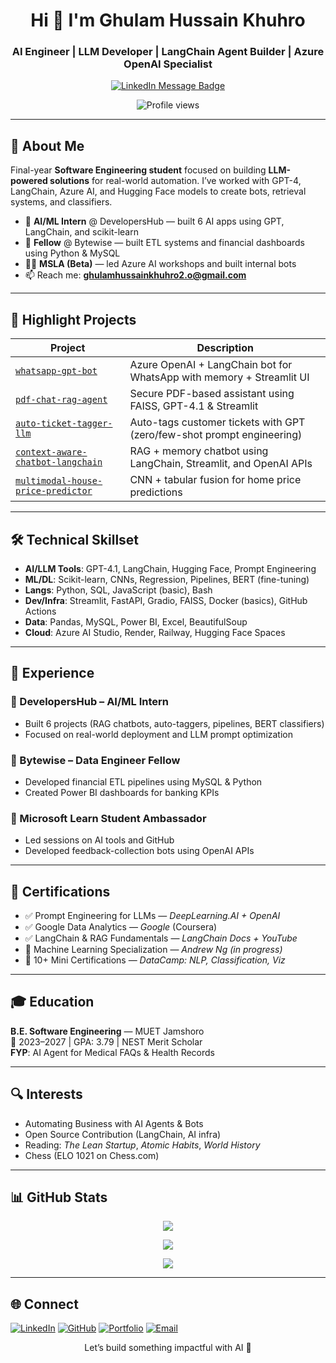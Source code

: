 <!-- 🎯 AI Engineer GitHub Profile README (Simple, Focused, Impactful) -->

<h1 align="center">Hi 👋 I'm Ghulam Hussain Khuhro</h1>
<h3 align="center">AI Engineer | LLM Developer | LangChain Agent Builder | Azure OpenAI Specialist</h3>


<p align="center">
  <a href="https://www.linkedin.com/in/ghulamhussainkhuhro/" target="_blank" rel="noopener noreferrer">
    <img src="https://img.shields.io/badge/Message%20Me%20on-LinkedIn-blue?style=for-the-badge&logo=linkedin&logoColor=white" alt="LinkedIn Message Badge"/>
  </a>
</p>



<p align="center">
  <img src="https://komarev.com/ghpvc/?username=ghulamhussainkhuhro&label=Profile%20Views&color=0e75b6&style=flat-square" alt="Profile views"/>
</p>

---

## 🧠 About Me

Final-year **Software Engineering student** focused on building **LLM-powered solutions** for real-world automation. I’ve worked with GPT-4, LangChain, Azure AI, and Hugging Face models to create bots, retrieval systems, and classifiers.

- 💼 **AI/ML Intern** @ DevelopersHub — built 6 AI apps using GPT, LangChain, and scikit-learn
- 🧪 **Fellow** @ Bytewise — built ETL systems and financial dashboards using Python & MySQL
- 🧑‍🏫 **MSLA (Beta)** — led Azure AI workshops and built internal bots
- 📫 Reach me: **ghulamhussainkhuhro2.o@gmail.com**

---

## 🚀 Highlight Projects

| Project | Description |
|--------|-------------|
| [`whatsapp-gpt-bot`](https://github.com/ghulamhussainkhuhro/whatsapp-gpt-bot) | Azure OpenAI + LangChain bot for WhatsApp with memory + Streamlit UI |
| [`pdf-chat-rag-agent`](https://github.com/ghulamhussainkhuhro/pdf-chat-rag-agent) | Secure PDF-based assistant using FAISS, GPT-4.1 & Streamlit |
| [`auto-ticket-tagger-llm`](https://github.com/ghulamhussainkhuhro/auto-ticket-tagger-llm) | Auto-tags customer tickets with GPT (zero/few-shot prompt engineering) |
| [`context-aware-chatbot-langchain`](https://github.com/ghulamhussainkhuhro/context-aware-chatbot-langchain) | RAG + memory chatbot using LangChain, Streamlit, and OpenAI APIs |
| [`multimodal-house-price-predictor`](https://github.com/ghulamhussainkhuhro/multimodal-house-price-predictor) | CNN + tabular fusion for home price predictions |

---

## 🛠️ Technical Skillset

- **AI/LLM Tools**: GPT-4.1, LangChain, Hugging Face, Prompt Engineering
- **ML/DL**: Scikit-learn, CNNs, Regression, Pipelines, BERT (fine-tuning)
- **Langs**: Python, SQL, JavaScript (basic), Bash
- **Dev/Infra**: Streamlit, FastAPI, Gradio, FAISS, Docker (basics), GitHub Actions
- **Data**: Pandas, MySQL, Power BI, Excel, BeautifulSoup
- **Cloud**: Azure AI Studio, Render, Railway, Hugging Face Spaces

---

## 🏢 Experience

### 🔹 DevelopersHub – AI/ML Intern
- Built 6 projects (RAG chatbots, auto-taggers, pipelines, BERT classifiers)
- Focused on real-world deployment and LLM prompt optimization

### 🔹 Bytewise – Data Engineer Fellow
- Developed financial ETL pipelines using MySQL & Python
- Created Power BI dashboards for banking KPIs

### 🔹 Microsoft Learn Student Ambassador
- Led sessions on AI tools and GitHub
- Developed feedback-collection bots using OpenAI APIs

---

## 📜 Certifications

- ✅ Prompt Engineering for LLMs — *DeepLearning.AI + OpenAI*
- ✅ Google Data Analytics — *Google* (Coursera)
- ✅ LangChain & RAG Fundamentals — *LangChain Docs + YouTube*
- 🧠 Machine Learning Specialization — *Andrew Ng (in progress)*
- 📘 10+ Mini Certifications — *DataCamp: NLP, Classification, Viz*

---

## 🎓 Education

**B.E. Software Engineering** — MUET Jamshoro  
📍 2023–2027 | GPA: 3.79 | NEST Merit Scholar  
**FYP**: AI Agent for Medical FAQs & Health Records

---

## 🔍 Interests

- Automating Business with AI Agents & Bots
- Open Source Contribution (LangChain, AI infra)
- Reading: *The Lean Startup*, *Atomic Habits*, *World History*
- Chess (ELO 1021 on Chess.com)

---

## 📊 GitHub Stats

<p align="center">
  <img src="https://github-readme-stats.vercel.app/api?username=ghulamhussainkhuhro&show_icons=true&theme=default&hide_border=true" />
</p>

<p align="center">
  <img src="https://github-readme-stats.vercel.app/api/top-langs/?username=ghulamhussainkhuhro&layout=compact&theme=default&hide_border=true" />
</p>

<p align="center">
  <img src="https://github-readme-streak-stats.herokuapp.com/?user=ghulamhussainkhuhro&theme=default&hide_border=true" />
</p>

---

## 🌐 Connect

[![LinkedIn](https://img.shields.io/badge/-LinkedIn-0A66C2?style=for-the-badge&logo=linkedin&logoColor=white)](https://linkedin.com/in/ghulamhussainkhuhro)
[![GitHub](https://img.shields.io/badge/-GitHub-181717?style=for-the-badge&logo=github&logoColor=white)](https://github.com/ghulamhussainkhuhro)
[![Portfolio](https://img.shields.io/badge/-Portfolio-FF5722?style=for-the-badge&logo=web&logoColor=white)](https://ghulamhussainkhuhro.github.io/)
[![Email](https://img.shields.io/badge/Email-white?style=for-the-badge&logo=gmail)](mailto:ghulamhussainkhuhro2.o@gmail.com)

<p align="center">Let’s build something impactful with AI 🤖</p>

